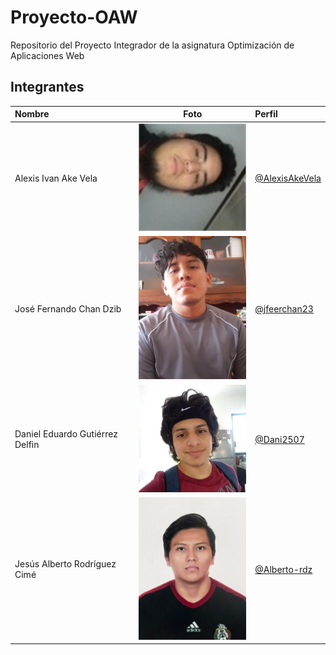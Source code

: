 # Proyecto-OAW
Repositorio del Proyecto Integrador de la asignatura Optimización de Aplicaciones Web

## Integrantes

| Nombre                        | Foto                                                          | Perfil    |
| :---                          |    :----:                                                     |          :--- |
| Alexis Ivan Ake Vela          | <img src="fotografias/alexis.jpg" width="200">             | [@AlexisAkeVela](https://github.com/AlexisAkeVela)      |
| José Fernando Chan Dzib       | <img src="fotografias/fercho.jpeg" width="200">         | [@jfeerchan23](https://github.com/Jfeerchan23)      |
| Daniel Eduardo Gutiérrez Delfin       | <img src="fotografias/delfin.jpeg" width="200">         | [@Dani2507](https://github.com/Dani2507)      |
| Jesús Alberto Rodríguez Cimé     | <img src="fotografias/alberto.jpeg" width="200">         | [@Alberto-rdz](https://github.com/Alberto-rdz)      |





